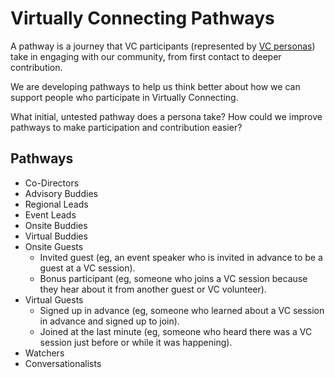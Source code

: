 # Virtually Connecting Pathways

A pathway is a journey that VC participants (represented by [VC personas](../personas/everyone.md)) take in engaging with our community, from first contact to deeper contribution.

We are developing pathways to help us think better about how we can support people who participate in Virtually Connecting.

What initial, untested pathway does a persona take? How could we improve pathways to make participation and contribution easier?

## Pathways
* Co-Directors
* Advisory Buddies
* Regional Leads
* Event Leads
* Onsite Buddies
* Virtual Buddies
* Onsite Guests
  * Invited guest (eg, an event speaker who is invited in advance to be a guest at a VC session).
  * Bonus participant (eg, someone who joins a VC session because they hear about it from another guest or VC volunteer).
* Virtual Guests
  * Signed up in advance (eg, someone who learned about a VC session in advance and signed up to join).
  * Joined at the last minute (eg, someone who heard there was a VC session just before or while it was happening).
* Watchers
* Conversationalists
